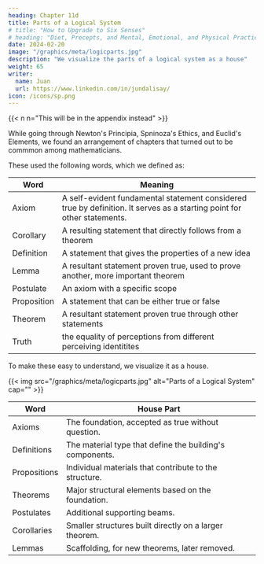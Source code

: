 ```yaml
---
heading: Chapter 11d
title: Parts of a Logical System
# title: "How to Upgrade to Six Senses"
# heading: "Diet, Precepts, and Mental, Emotional, and Physical Practice"
date: 2024-02-20
image: "/graphics/meta/logicparts.jpg"
description: "We visualize the parts of a logical system as a house"
weight: 65
writer:
  name: Juan
  url: https://www.linkedin.com/in/jundalisay/
icon: /icons/sp.png
---
```



{{< n n="This will be in the appendix instead" >}}


While going through Newton's Principia, Spninoza's Ethics, and Euclid's Elements, we found an arrangement of chapters that turned out to be commmon among mathematicians. 

These used the following words, which we defined as:

Word | Meaning
--- | ---
Axiom | A self-evident fundamental statement considered true by definition. It serves as a starting point for other statements.
Corollary | A resulting statement that directly follows from a theorem
Definition | A statement that gives the properties of a new idea
Lemma | A resultant statement proven true, used to prove another, more important theorem
Postulate | An axiom with a specific scope
Proposition | A statement that can be either true or false
Theorem | A resultant statement proven true through other statements
Truth | the equality of perceptions from different perceiving identitites


To make these easy to understand, we visualize it as a house. 

{{< img src="/graphics/meta/logicparts.jpg" alt="Parts of a Logical System" cap="" >}}


Word | House Part
--- | ---
Axioms | The foundation, accepted as true without question.
Definitions | The material type that define the building's components.
Propositions | Individual materials that contribute to the structure.
Theorems | Major structural elements based on the foundation.
Postulates | Additional supporting beams.
Corollaries | Smaller structures built directly on a larger theorem.
Lemmas | Scaffolding, for new theorems, later removed.

